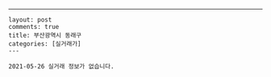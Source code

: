 ---
    layout: post
    comments: true
    title: 부산광역시 동래구
    categories: [실거래가]
    ---

    2021-05-26 실거래 정보가 없습니다.

    